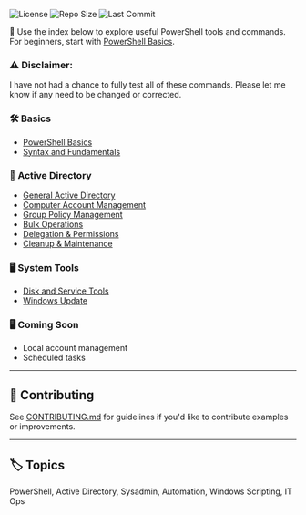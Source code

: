 ![License](https://img.shields.io/github/license/CyberNomadX/powershell-reference)
![Repo Size](https://img.shields.io/github/repo-size/CyberNomadX/powershell-reference)
![Last Commit](https://img.shields.io/github/last-commit/CyberNomadX/powershell-reference)

🧭 Use the index below to explore useful PowerShell tools and commands.  
For beginners, start with [PowerShell Basics](basics/PowerShell_Basics.md).

### ⚠️ Disclaimer:
I have not had a chance to fully test all of these commands. Please let me know if any need to be changed or corrected.

### 🛠️ Basics
- [PowerShell Basics](basics/PowerShell_Basics.md)
- [Syntax and Fundamentals](basics/Syntax_and_Fundamentals.md)

### 🔐 Active Directory

- [General Active Directory](Active_Directory/General_Active_Directory.md)
- [Computer Account Management](Active_Directory/Computer_Account_Management.md)
- [Group Policy Management](Active_Directory/Group_Policy_Management.md)
- [Bulk Operations](Active_Directory/Bulk_Operations.md)
- [Delegation & Permissions](Active_Directory/Delegation_and_Permissions.md)
- [Cleanup & Maintenance](Active_Directory/Cleanup_and_Maintenance.md)

### 🖥️ System Tools

- [Disk and Service Tools](system/Disk_and_Service_Tools.md)
- [Windows Update](system/Windows_Update.md)

### 🖥️ Coming Soon

- Local account management
- Scheduled tasks

---

## 🤝 Contributing

See [CONTRIBUTING.md](CONTRIBUTING.md) for guidelines if you'd like to contribute examples or improvements.

---

## 🏷️ Topics

PowerShell, Active Directory, Sysadmin, Automation, Windows Scripting, IT Ops
